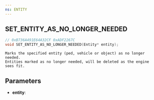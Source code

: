 ```yaml
---
ns: ENTITY
---
```

## SET_ENTITY_AS_NO_LONGER_NEEDED

```c
// 0xB736A491E64A32CF 0xADF2267C
void SET_ENTITY_AS_NO_LONGER_NEEDED(Entity* entity);
```

```
Marks the specified entity (ped, vehicle or object) as no longer needed.  
Entities marked as no longer needed, will be deleted as the engine sees fit.  
```

## Parameters
* **entity**: 

